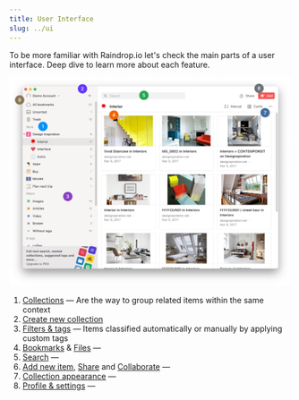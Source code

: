 ```yaml
---
title: User Interface
slug: ../ui
---
```

To be more familiar with Raindrop.io let's check the main parts of a user interface. Deep dive to learn more about each feature.

![](ui.jpg)

1. [Collections](../collections-groups/index.md) &mdash; Are the way to group related items within the same context
2. [Create new collection](../collections-groups/index.md)
3. [Filters & tags](../filters-tags/index.md) &mdash; Items classified automatically or manually by applying custom tags
4. [Bookmarks](../bookmarks.md) & [Files](../files/index.md) &mdash; 
5. [Search](../search/index.md) &mdash; 
6. [Add new item](../bookmarks.md#add-new-bookmark), [Share](../public-page.md) and [Collaborate](../collaboration/index.md) &mdash; 
7. [Collection appearance](../bookmarks.md) &mdash; 
8. [Profile & settings](../../getting-started/account-basics.md) &mdash; 